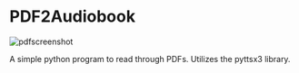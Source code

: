 # PDF2Audiobook
![pdfscreenshot](https://github.com/vermilion-coding/PDF2Audiobook/assets/138716457/97ffaa92-4a5f-4a29-95f7-49bf65753838)

A simple python program to read through PDFs. Utilizes the pyttsx3 library.

